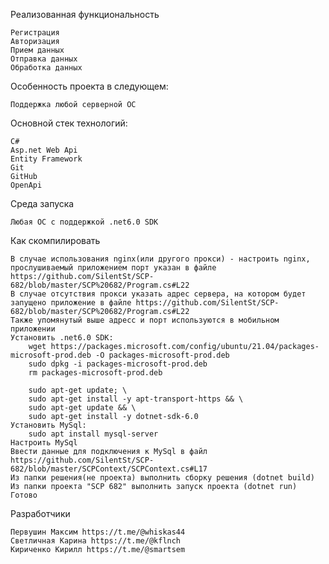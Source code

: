 Реализованная функциональность

    Регистрация
    Авторизация
    Прием данных
    Отправка данных
    Обработка данных

Особенность проекта в следующем:

    Поддержка любой серверной ОС

Основной стек технологий:

    C# 
    Asp.net Web Api
    Entity Framework
    Git
    GitHub
    OpenApi


Среда запуска
    
    Любая ОС с поддержкой .net6.0 SDK
    
Как скомпилировать

    В случае использования nginx(или другого прокси) - настроить nginx, прослушиваемый приложением порт указан в файле https://github.com/SilentSt/SCP-682/blob/master/SCP%20682/Program.cs#L22
    В случае отсутствия прокси указать адрес сервера, на котором будет запущено приложение в файле https://github.com/SilentSt/SCP-682/blob/master/SCP%20682/Program.cs#L22
    Также упомянутый выше адресс и порт используются в мобильном приложении
    Установить .net6.0 SDK:
        wget https://packages.microsoft.com/config/ubuntu/21.04/packages-microsoft-prod.deb -O packages-microsoft-prod.deb
        sudo dpkg -i packages-microsoft-prod.deb
        rm packages-microsoft-prod.deb
        
        sudo apt-get update; \
        sudo apt-get install -y apt-transport-https && \
        sudo apt-get update && \
        sudo apt-get install -y dotnet-sdk-6.0
    Установить MySql:
        sudo apt install mysql-server
    Настроить MySql
    Ввести данные для подключения к MySql в файл https://github.com/SilentSt/SCP-682/blob/master/SCPContext/SCPContext.cs#L17
    Из папки решения(не проекта) выполнить сборку решения (dotnet build)
    Из папки проекта "SCP 682" выполнить запуск проекта (dotnet run)
    Готово

Разработчики

    Первушин Максим https://t.me/@whiskas44
    Светличная Карина https://t.me/@kflnch   
    Кириченко Кирилл https://t.me/@smartsem
